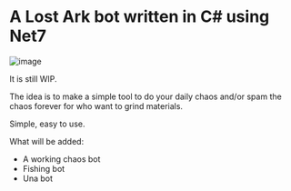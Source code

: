 # A Lost Ark bot written in C# using Net7

![image](https://github.com/takattowo/lostark-bot_net7/assets/63276803/29e5994c-f560-4082-ae39-4cc2520145bb)

It is still WIP.

The idea is to make a simple tool to do your daily chaos and/or spam the chaos forever for who want to grind materials.

Simple, easy to use.

What will be added:
- A working chaos bot
- Fishing bot
- Una bot
